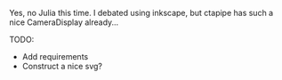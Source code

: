 Yes, no Julia this time.
I debated using inkscape, but ctapipe has such a nice CameraDisplay already...

TODO:
- Add requirements
- Construct a nice svg?


